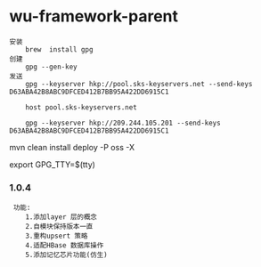 # wu-framework-parent

    安装
        brew  install gpg
    创建
        gpg --gen-key
    发送
        gpg --keyserver hkp://pool.sks-keyservers.net --send-keys D63ABA42B8ABC9DFCED412B7BB95A422DD6915C1
        
        host pool.sks-keyservers.net
        
        gpg --keyserver hkp://209.244.105.201 --send-keys D63ABA42B8ABC9DFCED412B7BB95A422DD6915C1

mvn clean install deploy -P oss -X

export GPG_TTY=$(tty)

### 1.0.4

     功能: 
        1.添加layer 层的概念
        2.自模块保持版本一直
        3.重构upsert 策略
        4.适配HBase 数据库操作
        5.添加记忆芯片功能(仿生)
   